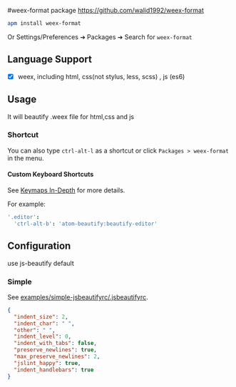 #weex-format package 
https://github.com/walid1992/weex-format

```bash
apm install weex-format
```

Or Settings/Preferences ➔ Packages ➔ Search for `weex-format`

## Language Support

- [x] weex, including html, css(not stylus, less, scss) , js (es6)

## Usage

It will beautify .weex file for html,css and js

### Shortcut

You can also type `ctrl-alt-l` as a shortcut or click `Packages > weex-format` in the menu.

#### Custom Keyboard Shortcuts

See [Keymaps In-Depth](https://atom.io/docs/latest/behind-atom-keymaps-in-depth) for more details.

For example:

```coffeescript
'.editor':
  'ctrl-alt-b': 'atom-beautify:beautify-editor'
```

## Configuration

use js-beautify default

### Simple

See [examples/simple-jsbeautifyrc/.jsbeautifyrc](https://github.com/donaldpipowitch/atom-beautify/blob/master/examples/simple-jsbeautifyrc/.jsbeautifyrc).

```json
{
  "indent_size": 2,
  "indent_char": " ",
  "other": " ",
  "indent_level": 0,
  "indent_with_tabs": false,
  "preserve_newlines": true,
  "max_preserve_newlines": 2,
  "jslint_happy": true,
  "indent_handlebars": true
}
```

